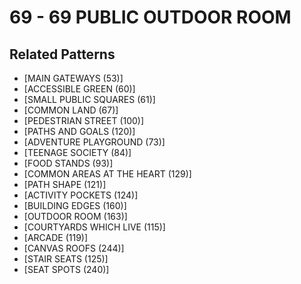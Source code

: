 # 69 - 69 PUBLIC OUTDOOR ROOM

## Related Patterns

- [MAIN GATEWAYS (53)]
- [ACCESSIBLE GREEN (60)]
- [SMALL PUBLIC SQUARES (61)]
- [COMMON LAND (67)]
- [PEDESTRIAN STREET (100)]
- [PATHS AND GOALS (120)]
- [ADVENTURE PLAYGROUND (73)]
- [TEENAGE SOCIETY (84)]
- [FOOD STANDS (93)]
- [COMMON AREAS AT THE HEART (129)]
- [PATH SHAPE (121)]
- [ACTIVITY POCKETS (124)]
- [BUILDING EDGES (160)]
- [OUTDOOR ROOM (163)]
- [COURTYARDS WHICH LIVE (115)]
- [ARCADE (119)]
- [CANVAS ROOFS (244)]
- [STAIR SEATS (125)]
- [SEAT SPOTS (240)]
